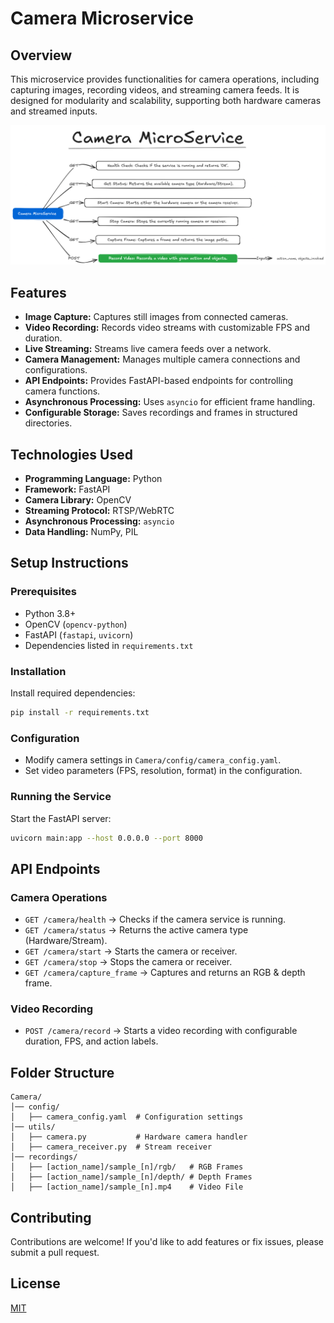 # Camera Microservice

## Overview

This microservice provides functionalities for camera operations, including capturing images, recording videos, and streaming camera feeds. It is designed for modularity and scalability, supporting both hardware cameras and streamed inputs.

![alt text](image.png)

## Features

- **Image Capture:** Captures still images from connected cameras.
- **Video Recording:** Records video streams with customizable FPS and duration.
- **Live Streaming:** Streams live camera feeds over a network.
- **Camera Management:** Manages multiple camera connections and configurations.
- **API Endpoints:** Provides FastAPI-based endpoints for controlling camera functions.
- **Asynchronous Processing:** Uses `asyncio` for efficient frame handling.
- **Configurable Storage:** Saves recordings and frames in structured directories.

## Technologies Used

- **Programming Language:** Python
- **Framework:** FastAPI
- **Camera Library:** OpenCV
- **Streaming Protocol:** RTSP/WebRTC
- **Asynchronous Processing:** `asyncio`
- **Data Handling:** NumPy, PIL

## Setup Instructions

### **Prerequisites**
- Python 3.8+
- OpenCV (`opencv-python`)
- FastAPI (`fastapi`, `uvicorn`)
- Dependencies listed in `requirements.txt`

### **Installation**
Install required dependencies:
```bash
pip install -r requirements.txt
```

### **Configuration**
- Modify camera settings in `Camera/config/camera_config.yaml`.
- Set video parameters (FPS, resolution, format) in the configuration.

### **Running the Service**
Start the FastAPI server:
```bash
uvicorn main:app --host 0.0.0.0 --port 8000
```

## API Endpoints

### **Camera Operations**
- `GET /camera/health` → Checks if the camera service is running.
- `GET /camera/status` → Returns the active camera type (Hardware/Stream).
- `GET /camera/start` → Starts the camera or receiver.
- `GET /camera/stop` → Stops the camera or receiver.
- `GET /camera/capture_frame` → Captures and returns an RGB & depth frame.

### **Video Recording**
- `POST /camera/record` → Starts a video recording with configurable duration, FPS, and action labels.

## Folder Structure

```
Camera/
│── config/
│   ├── camera_config.yaml  # Configuration settings
│── utils/
│   ├── camera.py           # Hardware camera handler
│   ├── camera_receiver.py  # Stream receiver
│── recordings/
│   ├── [action_name]/sample_[n]/rgb/   # RGB Frames
│   ├── [action_name]/sample_[n]/depth/ # Depth Frames
│   ├── [action_name]/sample_[n].mp4    # Video File
```

## Contributing

Contributions are welcome! If you'd like to add features or fix issues, please submit a pull request.

## License

[MIT](LICENSE)
